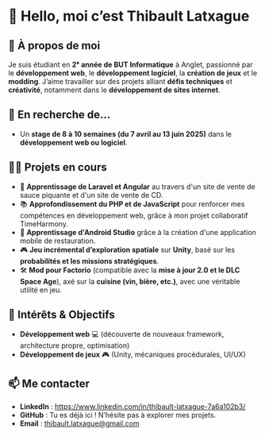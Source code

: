 # 👋 Hello, moi c’est Thibault Latxague  

## 🚀 À propos de moi  
Je suis étudiant en **2ᵉ année de BUT Informatique** à Anglet, passionné par le **développement web**, le **développement logiciel**, la **création de jeux** et le **modding**. J’aime travailler sur des projets alliant **défis techniques** et **créativité**, notamment dans le **développement de sites internet**.  

## 🤝 En recherche de...  
- Un **stage de 8 à 10 semaines (du 7 avril au 13 juin 2025)** dans le **développement web ou logiciel**.  

## 👨‍💻 Projets en cours  
- 📖 **Apprentissage de Laravel et Angular** au travers d'un site de vente de sauce piquante et d'un site de vente de CD.
- 📚 **Approfondissement du PHP et de JavaScript** pour renforcer mes compétences en développement web, grâce à mon projet collaboratif TimeHarmony.
- 📱 **Apprentissage d'Android Studio** grâce à la création d'une application mobile de restauration.
- 🎮 **Jeu incrémental d’exploration spatiale** sur **Unity**, basé sur les **probabilités et les missions stratégiques**.  
- 🛠️ **Mod pour Factorio** (compatible avec la **mise à jour 2.0 et le DLC Space Age**), axé sur la **cuisine (vin, bière, etc.)**, avec une véritable utilité en jeu.  

## 🌟 Intérêts & Objectifs  
- **Développement web** 💻 (découverte de nouveaux framework, architecture propre, optimisation)
- **Développement de jeux** 🎮 (Unity, mécaniques procédurales, UI/UX)  

## 📫 Me contacter  
- **LinkedIn** : https://www.linkedin.com/in/thibault-latxague-7a6a102b3/
- **GitHub** : Tu es déjà ici ! N’hésite pas à explorer mes projets.  
- **Email** : thibault.latxague@gmail.com
